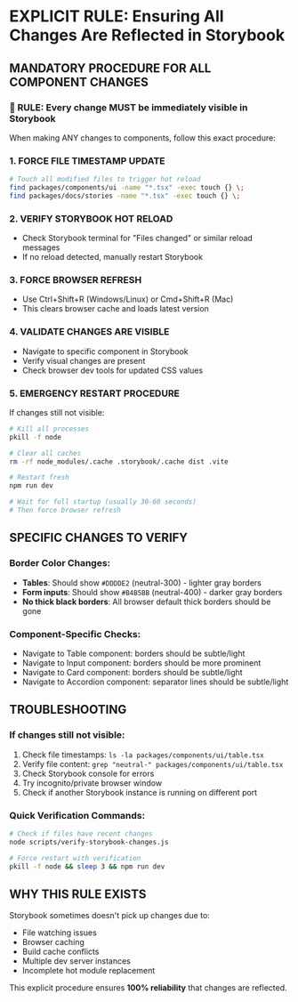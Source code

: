 # EXPLICIT RULE: Ensuring All Changes Are Reflected in Storybook

## MANDATORY PROCEDURE FOR ALL COMPONENT CHANGES

### 🎯 RULE: Every change MUST be immediately visible in Storybook

When making ANY changes to components, follow this exact procedure:

### 1. FORCE FILE TIMESTAMP UPDATE
```bash
# Touch all modified files to trigger hot reload
find packages/components/ui -name "*.tsx" -exec touch {} \;
find packages/docs/stories -name "*.tsx" -exec touch {} \;
```

### 2. VERIFY STORYBOOK HOT RELOAD
- Check Storybook terminal for "Files changed" or similar reload messages
- If no reload detected, manually restart Storybook

### 3. FORCE BROWSER REFRESH
- Use Ctrl+Shift+R (Windows/Linux) or Cmd+Shift+R (Mac)
- This clears browser cache and loads latest version

### 4. VALIDATE CHANGES ARE VISIBLE
- Navigate to specific component in Storybook
- Verify visual changes are present
- Check browser dev tools for updated CSS values

### 5. EMERGENCY RESTART PROCEDURE
If changes still not visible:

```bash
# Kill all processes
pkill -f node

# Clear all caches
rm -rf node_modules/.cache .storybook/.cache dist .vite

# Restart fresh
npm run dev

# Wait for full startup (usually 30-60 seconds)
# Then force browser refresh
```

## SPECIFIC CHANGES TO VERIFY

### Border Color Changes:
- **Tables**: Should show `#DDDDE2` (neutral-300) - lighter gray borders
- **Form inputs**: Should show `#B4B5BB` (neutral-400) - darker gray borders
- **No thick black borders**: All browser default thick borders should be gone

### Component-Specific Checks:
- Navigate to Table component: borders should be subtle/light
- Navigate to Input component: borders should be more prominent
- Navigate to Card component: borders should be subtle/light
- Navigate to Accordion component: separator lines should be subtle/light

## TROUBLESHOOTING

### If changes still not visible:
1. Check file timestamps: `ls -la packages/components/ui/table.tsx`
2. Verify file content: `grep "neutral-" packages/components/ui/table.tsx`
3. Check Storybook console for errors
4. Try incognito/private browser window
5. Check if another Storybook instance is running on different port

### Quick Verification Commands:
```bash
# Check if files have recent changes
node scripts/verify-storybook-changes.js

# Force restart with verification
pkill -f node && sleep 3 && npm run dev
```

## WHY THIS RULE EXISTS

Storybook sometimes doesn't pick up changes due to:
- File watching issues
- Browser caching
- Build cache conflicts
- Multiple dev server instances
- Incomplete hot module replacement

This explicit procedure ensures **100% reliability** that changes are reflected.